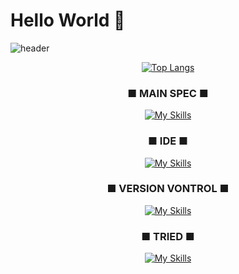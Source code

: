 # Hello World 👋

<!--
**hyeon23/hyeon23** is a ✨ _special_ ✨ repository because its `README.md` (this file) appears on your GitHub profile.

Here are some ideas to get you started:

- 🔭 I’m currently working on ...
- 🌱 I’m currently learning ...
- 👯 I’m looking to collaborate on ...
- 🤔 I’m looking for help with ...
- 💬 Ask me about ...
- 📫 How to reach me: ...
- 😄 Pronouns: ...
- ⚡ Fun fact: ...
-->

![header](https://capsule-render.vercel.app/api?type=waving&color=auto&height=300&section=header&text=Hyeon's%24github&fontSize=75&animation=fadeIn&fontAlignY=30&desc=강동현의%20포트폴리오%20입니다&descAlignY=54&descAlign=62)

<div align="center">

<!-- ![Zlaepek's GitHub stats](https://github-readme-stats.vercel.app/api?username=hyeon23&show_icons=true&theme=radical) -->

[![Top Langs](https://github-readme-stats.vercel.app/api/top-langs/?username=zlaepek&layout=compact)](https://github.com/hyeon23/github-readme-stats)

### ■ MAIN SPEC ■
[![My Skills](https://skillicons.dev/icons?i=unity,cs,cpp,c)](https://skillicons.dev)<br>

### ■ IDE ■
[![My Skills](https://skillicons.dev/icons?i=visualstudio,vscode,idea)](https://skillicons.dev)<br>

### ■ VERSION VONTROL ■
[![My Skills](https://skillicons.dev/icons?i=github,git)](https://skillicons.dev)<br>

### ■ TRIED ■
[![My Skills](https://skillicons.dev/icons?i=html,css,js,java,linux,lua,postman,py,kotlin,androidstudio)](https://skillicons.dev)<br>


</div>